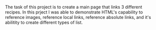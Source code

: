 The task of this project is to create a main page that links 3 different recipes. In this prject I was able to demonstrate HTML's capability to reference images, reference local links, reference absolute links, and it's abilitity to create different types of list. 